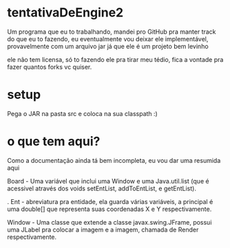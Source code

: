 # tentativaDeEngine2
Um programa que eu to trabalhando, mandei pro GitHub pra manter track do que eu to fazendo, eu eventualmente vou deixar ele implementável, provavelmente com um arquivo jar já que ele é um projeto bem levinho

ele não tem licensa, só to fazendo ele pra tirar meu tédio, fica a vontade pra fazer quantos forks vc quiser.

# setup
Pega o JAR na pasta src e coloca na sua classpath :)

# o que tem aqui?
Como a documentação ainda tá bem incompleta, eu vou dar uma resumida aqui

Board - Uma variável que inclui uma Window e uma Java.util.list<Ent> (que é acessivel através dos voids setEntList, addToEntList, e getEntList).
  
  .
Ent - abreviatura pra entidade, ela guarda várias variáveis, a principal é uma double[] que representa suas coordenadas X e Y respectivamente.


Window - Uma classe que extende a classe javax.swing.JFrame, possui uma JLabel pra colocar a imagem e a imagem, chamada de Render respectivamente.
